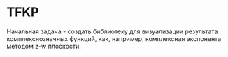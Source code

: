 # TFKP
Начальная задача - создать библиотеку для визуализации результата комплекснозначных функций, как, например, комплексная экспонента методом z-w плоскости.
